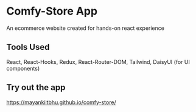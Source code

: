 # Comfy-Store App
An ecommerce website created for hands-on react experience

## Tools Used
React, React-Hooks, Redux, React-Router-DOM, Tailwind, DaisyUI (for UI components)

## Try out the app
https://mayankiitbhu.github.io/comfy-store/